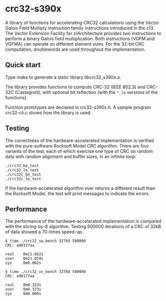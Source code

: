crc32-s390x
===========

A library of functions for accelerating CRC32 calculations using the
Vector Galois Field Multiply instruction family instructions introduced in
the z13. The Vector Extension Facility for z/Architecture provides two
instructions to perform a binary Galois field multiplication. Both
instructions (VGFM and VGFMA) can operate on different element sizes.
For the 32-bit CRC computation, doublewords are used throughout the
implementation.

Quick start
-----------

Type make to generate a static library libcrc32\_s390x.a.

The library provides functions to compute CRC-32 (IEEE 802.3) and
CRC-32C (Castagnoli), with optional bit reflection (with the `*_le`
versions of the functions).

Function prototypes are declared in crc32-s390x.h. A sample program
crc32-cli.c shows how the library is used.

Testing
-------

The correctness of the hardware-accelerated implementation is verified
with the pure-software Rocksoft Model CRC algorithm. There are four
variants of the test, each of which exercise one type of CRC on random
data with random alignment and buffer sizes, in an infinite loop:

    ./crc32_be_test
    ./crc32_le_test
    ./crc32c_be_test
    ./crc32c_le_test

If the hardware-accelerated algorithm ever returns a different result
than the Rocksoft Model, the test will print messages to indicate the
errors.

Performance
-----------

The performance of the hardware-accelerated implementation is compared
with the slicing-by-8 algorithm. Testing 500000 iterations of a CRC
of 32kB of data showed a 70-times speed-up:

    $ time ./crc32_sw_bench 32768 500000
    CRC: a98177aa
    
    real    0m21.862s
    user    0m21.859s
    sys     0m0.002s
    
    $ time ./crc32_vx_bench 32768 500000
    CRC: a98177aa
    
    real    0m0.323s
    user    0m0.323s
    sys     0m0.000s

